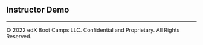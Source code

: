 ## Instructor Demo

---

© 2022 edX Boot Camps LLC. Confidential and Proprietary. All Rights Reserved.
